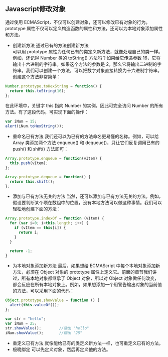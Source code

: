 ## Javascript修改对象
通过使用 ECMAScript，不仅可以创建对象，还可以修改已有对象的行为。<br/>
prototype 属性不仅可以定义构造函数的属性和方法，还可以为本地对象添加属性和方法。
* 创建新方法
通过已有的方法创建新方法<br/>
可以用 prototype 属性为任何已有的类定义新方法，就像处理自己的类一样。例如，还记得 Number 类的 toString() 方法吗？如果给它传递参数 16，它将输出十六进制的字符串。如果这个方法的参数是 2，那么它将输出二进制的字符串。我们可以创建一个方法，可以把数字对象直接转换为十六进制字符串。创建这个方法非常简单：
``` javascript
Number.prototype.toHexString = function() {
  return this.toString(16);
};
```
在此环境中，关键字 this 指向 Number 的实例，因此可完全访问 Number 的所有方法。有了这段代码，可实现下面的操作：
``` javascript
var iNum = 15;
alert(iNum.toHexString());
```
* 重命名已有方法
我们还可以为已有的方法命名更易懂的名称。例如，可以给 Array 类添加两个方法 enqueue() 和 dequeue()，只让它们反复调用已有的 push() 和 shift() 方法即可：
``` javascript
Array.prototype.enqueue = function(vItem) {
  this.push(vItem);
};

Array.prototype.dequeue = function() {
  return this.shift();
};
```
* 添加与已有方法无关的方法
当然，还可以添加与已有方法无关的方法。例如，假设要判断某个项在数组中的位置，没有本地方法可以做这种事情。我们可以轻松地创建下面的方法：
``` javascript
Array.prototype.indexOf = function (vItem) {
  for (var i=0; i<this.length; i++) {
    if (vItem == this[i]) {
	  return i;
	}
  }

  return -1;
}
```
* 为本地对象添加新方法
最后，如果想给 ECMAScript 中每个本地对象添加新方法，必须在 Object 对象的 prototype 属性上定义它。前面的章节我们讲过，所有本地对象都继承了 Object 对象，所以对 Object 对象做任何改变，都会反应在所有本地对象上。例如，如果想添加一个用警告输出对象的当前值的方法，可以采用下面的代码：
``` javascript
Object.prototype.showValue = function () {
  alert(this.valueOf());
};

var str = "hello";
var iNum = 25;
str.showValue();		//输出 "hello"
iNum.showValue();		//输出 "25"
```
* 重定义已有方法
就像能给已有的类定义新方法一样，也可重定义已有的方法。
* 极晚绑定
可以先定义对象，然后再定义他的方法。
